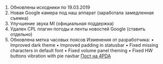



1. Обновлены исходники по 19.03.2019
2. Новая Google камера под наш аппарат (заработала замедленная съемка)
3. Улучшение звука MI (официальная поддержка)
4. Удален CPL плагин погоды и ленты новостей Google (ставить отдельно)
5. Обновлена метка часовых поясов
Изменения от разработчика:
• Improved dark theme
• Improved padding in statusbar
• Fixed missing characters in default font
• Fixed volume panel theming
• Fixed HW buttons vibration with pie navbar
[Пост на 4PDA](https://4pda.ru/forum/index.php?showtopic=887150&st=23580#entry82372841)
